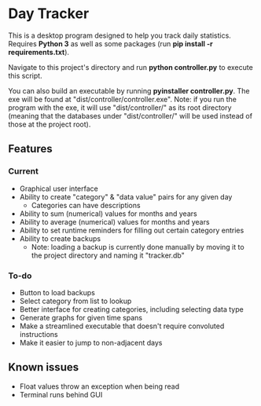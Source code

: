 # Day Tracker
This is a desktop program designed to help you track daily statistics. Requires **Python 3** as well as some packages (run **pip install -r requirements.txt**). 

Navigate to this project's directory and run **python controller.py** to execute this script.

You can also build an executable by running **pyinstaller controller.py**. The exe will be found at "dist/controller/controller.exe". Note: if you run the program with the exe, it will use "dist/controller/" as its root directory (meaning that the databases under "dist/controller/" will be used instead of those at the project root).

## Features
### Current
 * Graphical user interface
 * Ability to create "category" & "data value" pairs for any given day
   * Categories can have descriptions
 * Ability to sum (numerical) values for months and years
 * Ability to average (numerical) values for months and years
 * Ability to set runtime reminders for filling out certain category entries
 * Ability to create backups
   * Note: loading a backup is currently done manually by moving it to the project directory and naming it "tracker.db"

### To-do
 * Button to load backups
 * Select category from list to lookup
 * Better interface for creating categories, including selecting data type
 * Generate graphs for given time spans
 * Make a streamlined executable that doesn't require convoluted instructions
 * Make it easier to jump to non-adjacent days

## Known issues
 * Float values throw an exception when being read
 * Terminal runs behind GUI
